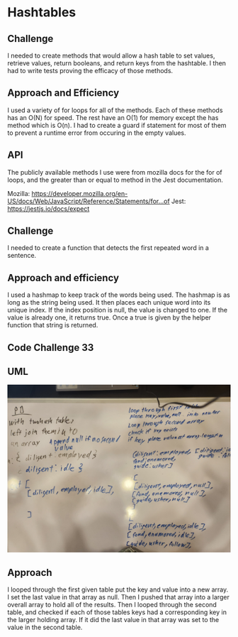 # Hashtables

## Challenge

I needed to create methods that would allow a hash table to set values, retrieve values, return booleans, and return keys from the hashtable. I then had to write tests proving the efficacy of those methods.

## Approach and Efficiency

I used a variety of for loops for all of the methods. Each of these methods has an O(N) for speed. The rest have an O(1) for memory except the has method which is O(n). I had to create a guard if statement for most of them to prevent a runtime error from occuring in the empty values.

## API

The publicly available methods I use were from mozilla docs for the for of loops, and the greater than or equal to method in the Jest documentation.

Mozilla: https://developer.mozilla.org/en-US/docs/Web/JavaScript/Reference/Statements/for...of
Jest: https://jestjs.io/docs/expect



## Challenge

I needed to create a function that detects the first repeated word in a sentence.

## Approach and efficiency

I used a hashmap to keep track of the words being used. The hashmap is as long as the string being used. It then places each unique word into its unique index. If the index position is null, the value is changed to one. If the value is already one, it returns true. Once a true is given by the helper function that string is returned.

## Code Challenge 33

## UML

![Left Join Hash Table whiteboarf](./imgs/leftJoinHashTable.jpg)

## Approach

I looped through the first given table put the key and value into a new array. I set the last value in that array as null. Then I pushed that array into a larger overall array to hold all of the results. Then I looped through the second table, and checked if each of those tables keys had a corresponding key in the larger holding array. If it did the last value in that array was set to the value in the second table.

